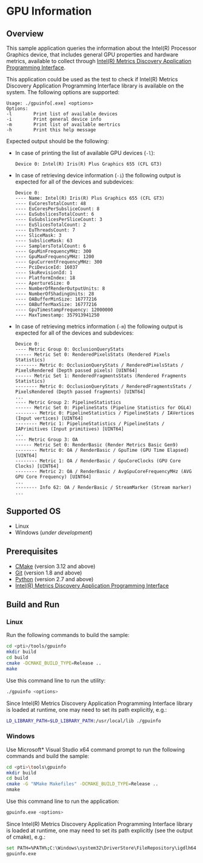 # GPU Information
## Overview
This sample application queries the information about the Intel(R) Processor Graphics device, that includes general GPU properties and hardware metrics, available to collect through [Intel(R) Metrics Discovery Application Programming Interface](https://github.com/intel/metrics-discovery).

This application could be used as the test to check if Intel(R) Metrics Discovery Application Programming Interface library is available on the system.
The following options are supported:
```
Usage: ./gpuinfo[.exe] <options>
Options:
-l        Print list of available devices
-i        Print general device info
-m        Print list of available mertrics
-h        Print this help message
```

Expected output should be the following:
* In case of printing the list of available GPU devices (`-l`):
    ```
    Device 0: Intel(R) Iris(R) Plus Graphics 655 (CFL GT3)
    ```
* In case of retrieving device information (`-i`) the following output is expected for all of the devices and subdevices:
    ```
    Device 0:
    ---- Name: Intel(R) Iris(R) Plus Graphics 655 (CFL GT3)
    ---- EuCoresTotalCount: 48
    ---- EuCoresPerSubsliceCount: 8
    ---- EuSubslicesTotalCount: 6
    ---- EuSubslicesPerSliceCount: 3
    ---- EuSlicesTotalCount: 2
    ---- EuThreadsCount: 7
    ---- SliceMask: 3
    ---- SubsliceMask: 63
    ---- SamplersTotalCount: 6
    ---- GpuMinFrequencyMHz: 300
    ---- GpuMaxFrequencyMHz: 1200
    ---- GpuCurrentFrequencyMHz: 300
    ---- PciDeviceId: 16037
    ---- SkuRevisionId: 1
    ---- PlatformIndex: 18
    ---- ApertureSize: 0
    ---- NumberOfRenderOutputUnits: 8
    ---- NumberOfShadingUnits: 28
    ---- OABufferMinSize: 16777216
    ---- OABufferMaxSize: 16777216
    ---- GpuTimestampFrequency: 12000000
    ---- MaxTimestamp: 357913941250
    ```
* In case of retrieving metrics information (`-m`) the following output is expected for all of the devices and subdevices:
    ```
    Device 0:
    ---- Metric Group 0: OcclusionQueryStats
    ------ Metric Set 0: RenderedPixelsStats (Rendered Pixels Statistics)
    -------- Metric 0: OcclusionQueryStats / RenderedPixelsStats / PixelsRendered (Depth passed pixels) [UINT64]
    ------ Metric Set 1: RenderedFragmentsStats (Rendered Fragments Statistics)
    -------- Metric 0: OcclusionQueryStats / RenderedFragmentsStats / PixelsRendered (Depth passed fragments) [UINT64]
    ...
    ---- Metric Group 2: PipelineStatistics
    ------ Metric Set 0: PipelineStats (Pipeline Statistics for OGL4)
    -------- Metric 0: PipelineStatistics / PipelineStats / IAVertices (Input vertices) [UINT64]
    -------- Metric 1: PipelineStatistics / PipelineStats / IAPrimitives (Input primitives) [UINT64]
    ...
    ---- Metric Group 3: OA
    ------ Metric Set 0: RenderBasic (Render Metrics Basic Gen9)
    -------- Metric 0: OA / RenderBasic / GpuTime (GPU Time Elapsed) [UINT64]
    -------- Metric 1: OA / RenderBasic / GpuCoreClocks (GPU Core Clocks) [UINT64]
    -------- Metric 2: OA / RenderBasic / AvgGpuCoreFrequencyMHz (AVG GPU Core Frequency) [UINT64]
    ...
    -------- Info 62: OA / RenderBasic / StreamMarker (Stream marker)
    ...
    ```
## Supported OS
- Linux
- Windows (*under development*)

## Prerequisites
- [CMake](https://cmake.org/) (version 3.12 and above)
- [Git](https://git-scm.com/) (version 1.8 and above)
- [Python](https://www.python.org/) (version 2.7 and above)
- [Intel(R) Metrics Discovery Application Programming Interface](https://github.com/intel/metrics-discovery)

## Build and Run
### Linux
Run the following commands to build the sample:
```sh
cd <pti>/tools/gpuinfo
mkdir build
cd build
cmake -DCMAKE_BUILD_TYPE=Release ..
make
```
Use this command line to run the utility:
```sh
./gpuinfo <options>
```
Since Intel(R) Metrics Discovery Application Programming Interface library is loaded at runtime, one may need to set its path explicitly, e.g.:
```sh
LD_LIBRARY_PATH=$LD_LIBRARY_PATH:/usr/local/lib ./gpuinfo
```
### Windows
Use Microsoft* Visual Studio x64 command prompt to run the following commands and build the sample:
```sh
cd <pti>\tools\gpuinfo
mkdir build
cd build
cmake -G "NMake Makefiles" -DCMAKE_BUILD_TYPE=Release ..
nmake
```
Use this command line to run the application:
```sh
gpuinfo.exe <options>
```
Since Intel(R) Metrics Discovery Application Programming Interface library is loaded at runtime, one may need to set its path explicitly (see the output of cmake), e.g.:
```sh
set PATH=%PATH%;C:\Windows\system32\DriverStore\FileRepository\igdlh64.inf_amd64_d59561bc9241aaf5
gpuinfo.exe
```